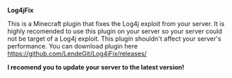 **Log4jFix**

This is a Minecraft plugin that fixes the Log4j exploit from your server. It is highly recomended to use this plugin on your server so your server could not be target of a Log4j exploit. This plugin shouldn't affect your server's performance. You can download plugin here https://github.com/LendeGit/Log4jFix/releases/

**I recomend you to update your server to the latest version!**
